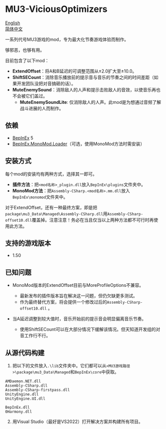 # MU3-ViciousOptimizers
[English](README.md)\
[简体中文](README_zh-hans.md)

一系列代号MU3游戏的mod，专为最大化节奏游戏体验而制作。

够邪恶，也够有用。

目前包含了以下mod：
+ **ExtendOffset**：将A和B延迟的可调整范围从±2.0扩大至±10.0。
+ **ShiftSECount**：消除音乐播放前的提示音与音乐的节奏之间的时间差距（如果开发团队没把对音搞砸的话）。
+ **MuteEnemySound**：消除敌人的人声和提示击败敌人的音效，以使音乐再也不会被它们盖过。
    + **MuteEnemySoundLite**: 仅消除敌人的人声。此mod是为想通过音频了解战斗进展的人而制作。

## 依赖
+ [BepInEx](https://github.com/BepInEx/BepInEx) 5
+ [BepInEx.MonoMod.Loader](https://github.com/BepInEx/BepInEx.MonoMod.Loader)（可选，使用MonoMod方法时需安装）

## 安装方式
每个mod的安装均有两种方式，选择其一即可。
+ **插件方法**：把`<mod名称>_plugin.dll`放入`BepInEx\plugins`文件夹中。
+ **MonoMod方法**：把`Assembly-CSharp.<mod名称>.mm.dll`放入`BepInEx\monomod`文件夹中。

对于ExtendOffset，还有一种最终方案，即是把`package\mu3_Data\Managed\Assembly-CSharp.dll`用`Assembly-CSharp-offset10.dll`覆盖掉。注意注意！务必在当且仅当以上两种方法都不可行时再使用此方法。

## 支持的游戏版本

+ 1.50

## 已知问题

+ MonoMod版本的ExtendOffset目前与MoreProfileOptions不兼容。
    + 最新发布的插件版本旨在解决这一问题，但仍欠缺更多测试。
    + 作为最终替代方案，将会提供一个修改过后的`Assembly-CSharp-offset10.dll` 。

+ 当A延迟调整到较大值时，音乐开始前的提示音会明显偏离音乐节奏。
    + 使用ShiftSECount可以在大部分情况下缓解该情况。但天知道开发组的对音工作行不行。

## 从源代码构建

1. 把以下的文件放入`.\lib`文件夹中。它们都可以从`<MU3游戏路径>\package\mu3_Data\Managed`和`BepInEx\core`中获取。
```
AMDaemon.NET.dll
Assembly-CSharp.dll
Assembly-CSharp-firstpass.dll
UnityEngine.dll
UnityEngine.UI.dll

BepInEx.dll
0Harmony.dll
```

2. 用Visual Studio（最好是VS2022）打开解决方案并构建所有项目。